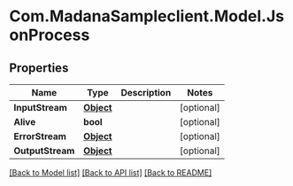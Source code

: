 
# Com.MadanaSampleclient.Model.JsonProcess

## Properties

Name | Type | Description | Notes
------------ | ------------- | ------------- | -------------
**InputStream** | [**Object**](.md) |  | [optional] 
**Alive** | **bool** |  | [optional] 
**ErrorStream** | [**Object**](.md) |  | [optional] 
**OutputStream** | [**Object**](.md) |  | [optional] 

[[Back to Model list]](../README.md#documentation-for-models)
[[Back to API list]](../README.md#documentation-for-api-endpoints)
[[Back to README]](../README.md)

